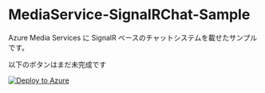 # MediaService-SignalRChat-Sample
Azure Media Services に SignalR ベースのチャットシステムを載せたサンプルです。


以下のボタンはまだ未完成です

[![Deploy to Azure](https://aka.ms/deploytoazurebutton)](https://portal.azure.com/#create/Microsoft.Template/uri/https%3A%2F%2Fraw.githubusercontent.com%2Ftenjoufire%2FMediaService-SignalRChat-Sample%2Fmaster%2Ftemplate.json)
